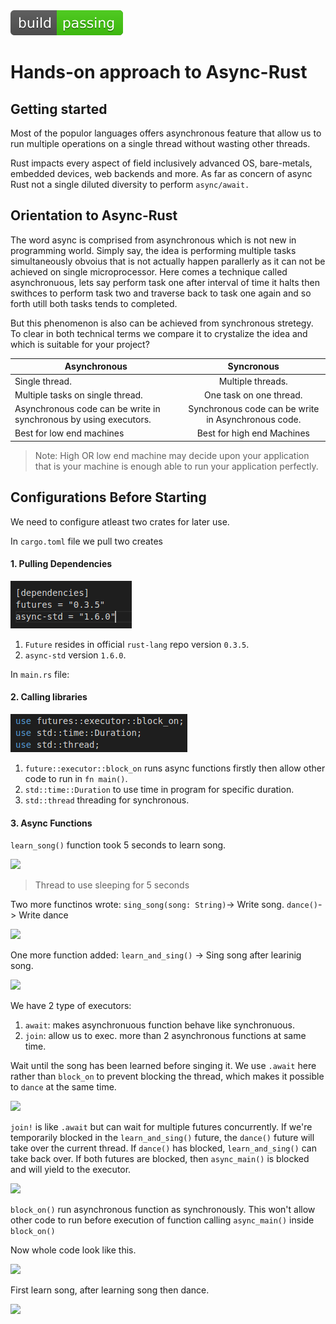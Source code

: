 <img alt="build" src="images/passing.svg">

# Hands-on approach to Async-Rust

## Getting started
Most of the populor languages offers asynchronous feature that allow us to run multiple operations on a single thread without wasting other threads.

Rust impacts every aspect of field inclusively advanced OS, bare-metals, embedded devices, web backends and more. As far as concern of async Rust not a single diluted diversity to perform ```async/await.``` 

## Orientation to Async-Rust
The word async is comprised from asynchronous which is not new in programming world. Simply say, the idea is performing multiple tasks simultaneously obvoius that is not actually happen parallerly as it can not be achieved on single microprocessor. Here comes a technique called asynchronuous, lets say perform task one after interval of time it halts then swithces to perform task two and traverse back to task one again and so forth utill both tasks tends to completed.

But this phenomenon is also can be achieved from synchronous stretegy. To clear in both technical terms we compare it to crystalize the idea and which is suitable for your project?

|    Asynchronous    |    Syncronous    |
| ----------------- | :---------------: |
|  Single thread.   |  Multiple threads.  |
| Multiple tasks on single thread. | One task on one thread. 
| Asynchronous code can be write in synchronous by using executors. | Synchronous code can be write in Asynchronous code. |   
| Best for low end machines | Best for high end Machines |

> Note: High OR low end machine may decide upon your application that is your machine is enough able to run your application perfectly. 


## Configurations Before Starting 
We need to configure atleast two crates for later use.

In ```cargo.toml``` file we pull two creates

#### 1. Pulling Dependencies
![]( images/01.png )

1. ```Future``` resides in official ```rust-lang``` repo version ```0.3.5```.
2. ```async-std``` version ```1.6.0```.



In ```main.rs``` file:

#### 2. Calling libraries 
![]( images/02.png )

1. ```future::executor::block_on``` runs async functions firstly then allow other code to run in ```fn main()```.
2. ```std::time::Duration``` to use time in program for specific duration. 
3. ```std::thread``` threading for synchronous.

#### 3. Async Functions
```learn_song()``` function took 5 seconds to learn song.

![]( images/03.png )
> Thread to use sleeping for 5 seconds 

Two more functinos wrote:
```sing_song(song: String)```-> Write song. 
```dance()```-> Write dance

![]( images/04.png )


One more function added:
```learn_and_sing()``` -> Sing song after learinig song.

![]( images/05.png )

We have 2 type of executors:
1. ```await```: makes asynchronuous function behave like synchronuous.
2. ```join```: allow us to exec. more than 2 asynchronous functions at same time.
     
Wait until the song has been learned before singing it. We use `.await` here rather than `block_on` to prevent blocking the
thread, which makes it possible to `dance` at the same time.


![]( images/06.png )

`join!` is like `.await` but can wait for multiple futures concurrently. If we're temporarily blocked in the `learn_and_sing()` future, the `dance()`
future will take over the current thread. If `dance()` has blocked, `learn_and_sing()` can take back over. If both futures are blocked, then
`async_main()` is blocked and will yield to the executor.

![]( images/07.png )

`block_on()` run asynchronous function as synchronously. This won't allow other code to run before execution of function calling `async_main()` inside `block_on()`

Now whole code look like this.

![]( images/10.png)

First learn song, after learning song then dance.

![]( images/08.png )
